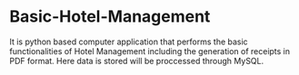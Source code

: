 # Basic-Hotel-Management
It is python based computer application that performs the basic functionalities of Hotel Management including the generation of receipts in PDF format.
Here data is stored will be proccessed through MySQL.
